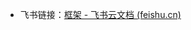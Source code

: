 - 飞书链接：[‌​⁤⁢‬⁤​​﻿⁡‍⁤‌‬⁤​​⁤​‍⁤‍⁤​⁢​​⁡⁤‍‌﻿‌‬⁡​﻿⁤﻿‍‬⁣﻿⁣‍​‍⁣⁢⁤框架 - 飞书云文档 (feishu.cn)](https://qw633jfnij8.feishu.cn/docx/I9dfdYKwnoyvMpxl3rtcdVvPneh)